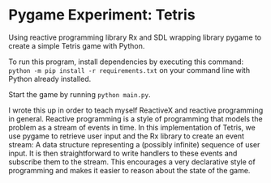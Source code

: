 # Pygame Experiment: Tetris
Using reactive programming library Rx and SDL wrapping library pygame to create a simple Tetris game with Python.

To run this program, install dependencies by executing this command: `python -m pip install -r requirements.txt` on your command line
with Python already installed. 

Start the game by running `python main.py`. 

I wrote this up in order to teach myself ReactiveX and reactive programming in general. Reactive programming is a style of programming
that models the problem as a stream of events in time. In this implementation of Tetris, we use pygame to retrieve user input and
the Rx library to create an event stream: A data structure representing a (possibly infinite) sequence of user input. It is then
straightforward to write handlers to these events and subscribe them to the stream. This encourages a very declarative style
of programming and makes it easier to reason about the state of the game. 
